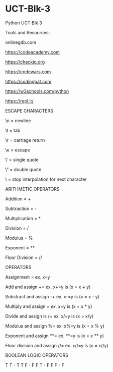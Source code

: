 # UCT-Blk-3
Python UCT Blk 3

Tools and Resources: 

onlinegdb.com

https://codeacademy.com

https://checkio.org

https://codewars.com

https://codingbat.com

https://w3schools.com/python

https://repl.it/



ESCAPE CHARACTERS

\n = newline

\t = tab

\r = carriage return

\e = escape

\’ = single quote


\” = double quote

\ = stop interpolation for next character


ARITHMETIC OPERATORS

Addition = +

Subtraction = -

Multiplication = *

Division = /

Modulus = %

Exponent = **

Floor Division = //


OPERATORS

Assignment = ex. x=y

Add and assign += ex. x+=y is (x = x + y)

Substract and assign -+ ex. x-=y is (x = x - y)

Multiply and assign *= ex. x*=y is (x = x * y)

Divide and assign is /= ex. x/=y is (x = x/y)

Modulus and assign %= ex. x%=y is (x = x % y)

Exponent and assign **= ex. **=y is (x = x ** y)

Floor division and assign //= ex. x//=y is (x = x//y)


BOOLEAN LOGIC OPERATORS

T T - T
T F - F
F T - F
F F - F
